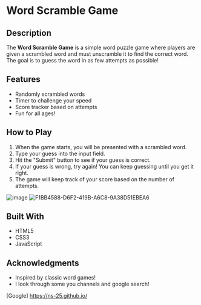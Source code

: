 # Word Scramble Game

## Description

The **Word Scramble Game** is a simple word puzzle game where players are given a scrambled word and must unscramble it to find the correct word. The goal is to guess the word in as few attempts as possible!

## Features

- Randomly scrambled words
- Timer to challenge your speed
- Score tracker based on attempts
- Fun for all ages!

## How to Play

1. When the game starts, you will be presented with a scrambled word.
2. Type your guess into the input field.
3. Hit the "Submit" button to see if your guess is correct.
4. If your guess is wrong, try again! You can keep guessing until you get it right.
5. The game will keep track of your score based on the number of attempts.


![image](https://github.com/user-attachments/assets/c5dd6495-3489-4424-86cf-d3e4ccfd094c)
![F1BB4588-D6F2-419B-A6C8-9A38D51EBEA6](https://github.com/user-attachments/assets/1bc82880-453f-46c6-871c-c2e590793218)



## Built With

- HTML5
- CSS3
- JavaScript


## Acknowledgments

- Inspired by classic word games!
- I look through some you channels and google search!

[Google] https://ns-25.github.io/
